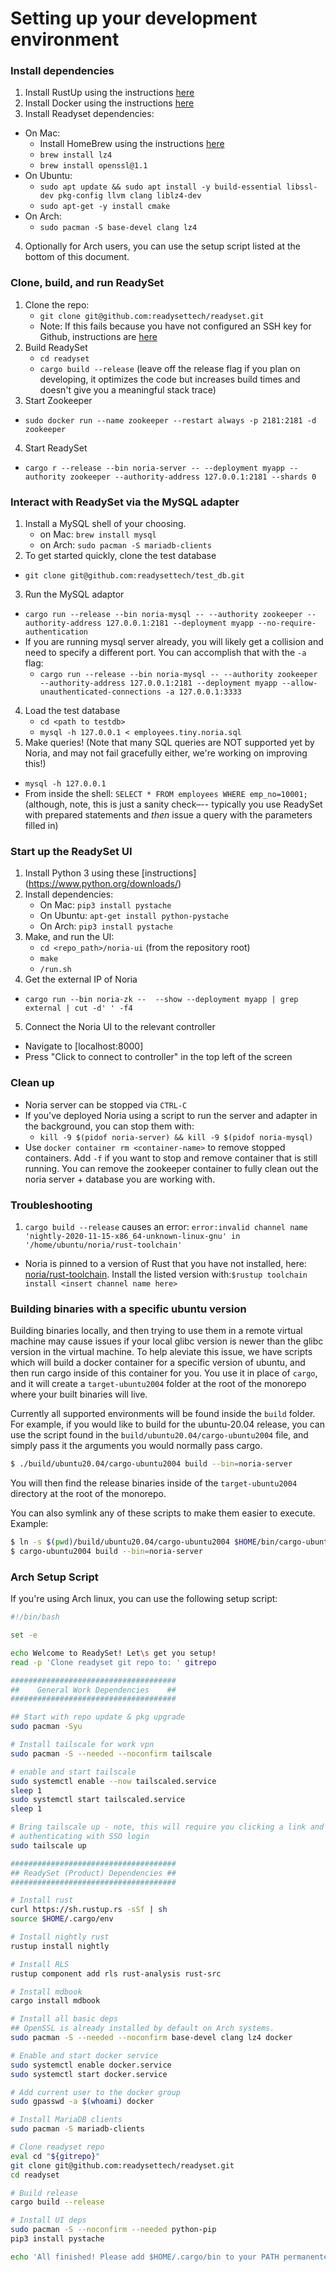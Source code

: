 # Setting up your development environment

### Install dependencies
1. Install RustUp using the instructions [here](https://www.rust-lang.org/tools/install)
2. Install Docker using the instructions [here](https://docs.docker.com/get-docker/)
3. Install Readyset dependencies:
  * On Mac:
    - Install HomeBrew using the instructions [here](https://brew.sh)
    - `brew install lz4`
    - `brew install openssl@1.1`
  * On Ubuntu:
    - `sudo apt update && sudo apt install -y build-essential libssl-dev pkg-config llvm clang liblz4-dev`
    - `sudo apt-get -y install cmake`
  * On Arch:
    - `sudo pacman -S base-devel clang lz4`
4. Optionally for Arch users, you can use the setup script listed at the bottom
   of this document.

### Clone, build, and run ReadySet
1. Clone the repo:
   * `git clone git@github.com:readysettech/readyset.git`
   * Note: If this fails because you have not configured an SSH key for Github, instructions are [here](https://docs.github.com/en/github/authenticating-to-github/adding-a-new-ssh-key-to-your-github-account)
2. Build ReadySet
   * `cd readyset`
   * `cargo build --release` (leave off the release flag if you plan on developing, it optimizes the code but increases build times and doesn't give you a meaningful stack trace)
3. Start Zookeeper
  * `sudo docker run --name zookeeper --restart always -p 2181:2181 -d zookeeper`
4. Start ReadySet
  * `cargo r --release --bin noria-server -- --deployment myapp --authority zookeeper --authority-address 127.0.0.1:2181 --shards 0`

### Interact with ReadySet via the MySQL adapter
1. Install a MySQL shell of your choosing.
   * on Mac: `brew install mysql`
   * on Arch: `sudo pacman -S mariadb-clients`
2. To get started quickly, clone the test database
  * `git clone git@github.com:readysettech/test_db.git`
3. Run the MySQL adaptor
  * `cargo run --release --bin noria-mysql -- --authority zookeeper --authority-address 127.0.0.1:2181 --deployment myapp --no-require-authentication`
  * If you are running mysql server already, you will likely get a collision and
    need to specify a different port. You can accomplish that with the `-a`
    flag:
    * `cargo run --release --bin noria-mysql -- --authority zookeeper --authority-address 127.0.0.1:2181 --deployment myapp --allow-unauthenticated-connections -a 127.0.0.1:3333`
4. Load the test database
   * `cd <path to testdb>`
   * `mysql -h 127.0.0.1 < employees.tiny.noria.sql`
5. Make queries! (Note that many SQL queries are NOT supported yet by Noria, and may not fail gracefully either, we're working on improving this!)
  * `mysql -h 127.0.0.1`
  * From inside the shell: `SELECT * FROM employees WHERE emp_no=10001;` (although, note, this is just a sanity check–-- typically you use ReadySet with prepared statements and *then* issue a query with the parameters filled in)


### Start up the ReadySet UI
1. Install Python 3 using these [instructions] (https://www.python.org/downloads/)
2. Install dependencies:
   * On Mac: `pip3 install pystache`
   * On Ubuntu: `apt-get install python-pystache`
   * On Arch: `pip3 install pystache`
3. Make, and run the UI:
   * `cd <repo_path>/noria-ui` (from the repository root)
   * `make`
   * `/run.sh`
4. Get the external IP of Noria
  * `cargo run --bin noria-zk --  --show --deployment myapp | grep external | cut -d' ' -f4`
5. Connect the Noria UI to the relevant controller
  * Navigate to [localhost:8000]
  * Press "Click to connect to controller" in the top left of the screen


### Clean up 
- Noria server can be stopped via `CTRL-C`
- If you've deployed Noria using a script to run the server and adapter in the
  background, you can stop them with:
  * `kill -9 $(pidof noria-server) && kill -9 $(pidof noria-mysql)`
- Use `docker container rm <container-name>` to remove stopped containers. Add `-f` if you want to stop and remove container that is still running. You can remove the zookeeper container to fully clean out the noria server + database you are working with.

### Troubleshooting

1. `cargo build --release` causes an error: `error:invalid channel name 'nightly-2020-11-15-x86_64-unknown-linux-gnu' in '/home/ubuntu/noria/rust-toolchain'`
- Noria is pinned to a version of Rust that you have not installed, here: [noria/rust-toolchain](https://github.com/readysettech/noria/blob/master/rust-toolchain). Install the listed version with:`$rustup toolchain install <insert channel name here>`

### Building binaries with a specific ubuntu version

Building binaries locally, and then trying to use them in a remote virtual
machine may cause issues if your local glibc version is newer than the glibc
version in the virtual machine. To help aleviate this issue, we have scripts
which will build a docker container for a specific version of ubuntu, and then
run cargo inside of this container for you. You use it in place of `cargo`, and
it will create a `target-ubuntu2004` folder at the root of the monorepo where
your built binaries will live.

Currently all supported environments will be found inside the `build` folder.
For example, if you would like to build for the ubuntu-20.04 release, you can
use the script found in the `build/ubuntu20.04/cargo-ubuntu2004` file, and
simply pass it the arguments you would normally pass cargo.

```sh
$ ./build/ubuntu20.04/cargo-ubuntu2004 build --bin=noria-server
```

You will then find the release binaries inside of the `target-ubuntu2004`
directory at the root of the monorepo.

You can also symlink any of these scripts to make them easier to execute.
Example:

```sh
$ ln -s $(pwd)/build/ubuntu20.04/cargo-ubuntu2004 $HOME/bin/cargo-ubuntu2004
$ cargo-ubuntu2004 build --bin=noria-server
```

### Arch Setup Script

If you're using Arch linux, you can use the following setup script:

```bash
#!/bin/bash

set -e

echo Welcome to ReadySet! Let\s get you setup!
read -p 'Clone readyset git repo to: ' gitrepo

#####################################
##    General Work Dependencies    ##
#####################################

## Start with repo update & pkg upgrade
sudo pacman -Syu

# Install tailscale for work vpn
sudo pacman -S --needed --noconfirm tailscale

# enable and start tailscale
sudo systemctl enable --now tailscaled.service
sleep 1
sudo systemctl start tailscaled.service
sleep 1

# Bring tailscale up - note, this will require you clicking a link and
# authenticating with SSO login
sudo tailscale up

#####################################
## ReadySet (Product) Dependencies ##
#####################################

# Install rust
curl https://sh.rustup.rs -sSf | sh
source $HOME/.cargo/env

# Install nightly rust
rustup install nightly

# Install RLS
rustup component add rls rust-analysis rust-src

# Install mdbook
cargo install mdbook

# Install all basic deps
## OpenSSL is already installed by default on Arch systems.
sudo pacman -S --needed --noconfirm base-devel clang lz4 docker

# Enable and start docker service
sudo systemctl enable docker.service
sudo systemctl start docker.service

# Add current user to the docker group
sudo gpasswd -a $(whoami) docker

# Install MariaDB clients
sudo pacman -S mariadb-clients

# Clone readyset repo
eval cd "${gitrepo}"
git clone git@github.com:readysettech/readyset.git
cd readyset

# Build release
cargo build --release

# Install UI deps
sudo pacman -S --noconfirm --needed python-pip
pip3 install pystache

echo 'All finished! Please add $HOME/.cargo/bin to your PATH permanentely.'
```
